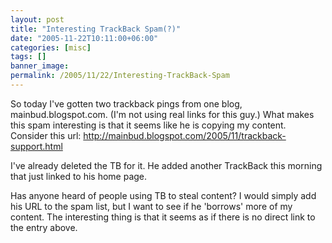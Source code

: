 ```yaml
---
layout: post
title: "Interesting TrackBack Spam(?)"
date: "2005-11-22T10:11:00+06:00"
categories: [misc]
tags: []
banner_image: 
permalink: /2005/11/22/Interesting-TrackBack-Spam
---
```


So today I've gotten two trackback pings from one blog, mainbud.blogspot.com. (I'm not using real links for this guy.) What makes this spam interesting is that it seems like he is copying my content. Consider this url: http://mainbud.blogspot.com/2005/11/trackback-support.html 

I've already deleted the TB for it. He added another TrackBack this morning that just linked to his home page. 

Has anyone heard of people using TB to steal content? I would simply add his URL to the spam list, but I want to see if he 'borrows' more of my content. The interesting thing is that it seems as if there is no direct link to the entry above.